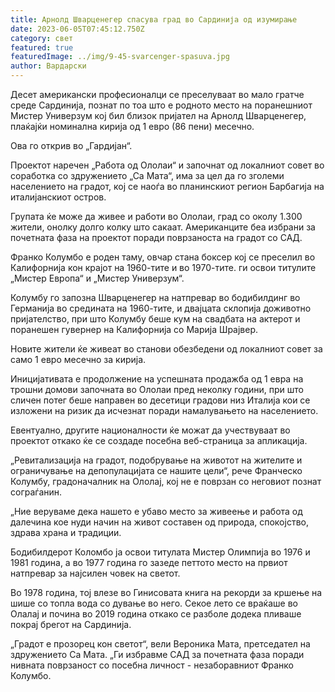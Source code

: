 ```yaml
---
title: Арнолд Шварценегер спасува град во Сардинија од изумирање
date: 2023-06-05T07:45:12.750Z
category: свет
featured: true
featuredImage: ../img/9-45-svarcenger-spasuva.jpg
author: Вардарски
---
```

Десет американски професионалци се преселуваат во мало гратче среде Сардинија, познат по тоа што е родното место на поранешниот Мистер Универзум кој бил близок пријател на Арнолд Шварценегер, плаќајќи номинална кирија од 1 евро (86 пени) месечно.

Ова го открив во „Гардијан“.

Проектот наречен „Работа од Ололаи“ и започнат од локалниот совет во соработка со здружението „Са Мата“, има за цел да го зголеми населението на градот, кој се наоѓа во планинскиот регион Барбагија на италијанскиот остров.

Групата ќе може да живее и работи во Ололаи, град со околу 1.300 жители, онолку долго колку што сакаат. Американците беа избрани за почетната фаза на проектот поради поврзаноста на градот со САД.

Франко Колумбо е роден таму, овчар стана боксер кој се преселил во Калифорнија кон крајот на 1960-тите и во 1970-тите. ги освои титулите „Мистер Европа“ и „Мистер Универзум“.

Колумбу го запозна Шварценегер на натпревар во бодибилдинг во Германија во средината на 1960-тите, и двајцата склопија доживотно пријателство, при што Колумбу беше кум на свадбата на актерот и поранешен гувернер на Калифорнија со Марија Шрајвер.

Новите жители ќе живеат во станови обезбедени од локалниот совет за само 1 евро месечно за кирија.

Иницијативата е продолжение на успешната продажба од 1 евра на трошни домови започната во Ололаи пред неколку години, при што сличен потег беше направен во десетици градови низ Италија кои се изложени на ризик да исчезнат поради намалувањето на населението.

Евентуално, другите националности ќе можат да учествуваат во проектот откако ќе се создаде посебна веб-страница за апликација.

„Ревитализација на градот, подобрување на животот на жителите и ограничување на депопулацијата се нашите цели“, рече Франческо Колумбу, градоначалник на Ололај, кој не е поврзан со неговиот познат сограѓанин.

„Ние веруваме дека нашето е убаво место за живеење и работа од далечина кое нуди начин на живот составен од природа, спокојство, здрава храна и традиции.

Бодибилдерот Коломбо ја освои титулата Мистер Олимпија во 1976 и 1981 година, а во 1977 година го зазеде петтото место на првиот натпревар за најсилен човек на светот.

Во 1978 година, тој влезе во Гинисовата книга на рекорди за кршење на шише со топла вода со дување во него. Секое лето се враќаше во Олалај и почина во 2019 година откако се разболе додека пливаше покрај брегот на Сардинија.

„Градот е прозорец кон светот“, вели Вероника Мата, претседател на здружението Са Мата. „Ги избравме САД за почетната фаза поради нивната поврзаност со посебна личност - незаборавниот Франко Колумбо.